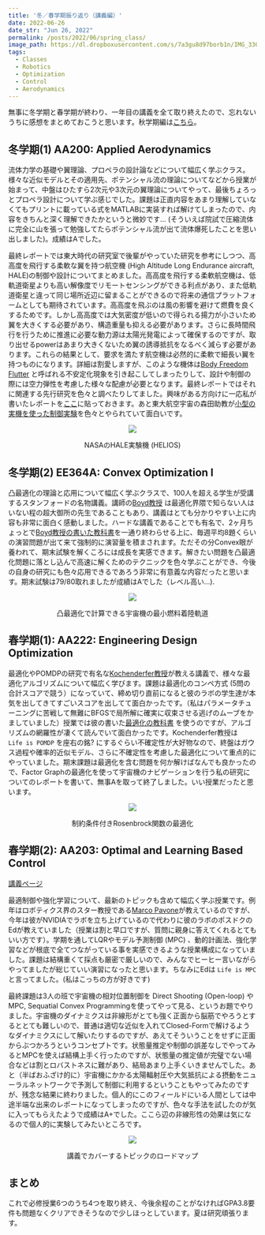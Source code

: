 ```yaml
---
title: '冬／春学期振り返り（講義編）'
date: 2022-06-26
date_str: "Jun 26, 2022"
permalink: /posts/2022/06/spring_class/
image_path: https://dl.dropboxusercontent.com/s/7a3gu8d97borb1n/IMG_3306.jpg?dl=0
tags:
  - Classes
  - Robotics
  - Optimization
  - Control
  - Aerodynamics
---
```


無事に冬学期と春学期が終わり、一年目の講義を全て取り終えたので、忘れないうちに感想をまとめておこうと思います。秋学期編は[こちら](/posts/2021/12/fall/)。


## 冬学期(1) AA200:	Applied Aerodynamics
流体力学の基礎や翼理論、プロペラの設計論などについて幅広く学ぶクラス。様々な近似モデルとその適用先、ポテンシャル流の理論についてなどから授業が始まって、中盤はひたすら2次元や3次元の翼理論についてやって、最後ちょろっとプロペラ設計について学ぶ感じでした。課題は正直内容をあまり理解していなくてもプリントに載っている式をMATLABに実装すれば解けてしまったので、内容をきちんと深く理解できたかというと微妙です... (そういえば院試で圧縮流体に完全に山を張って勉強してたらポテンシャル流が出て流体爆死したことを思い出しました)。成績はAでした。

最終レポートでは東大時代の研究室で後輩がやっていた研究を参考にしつつ、高高度を飛行する柔軟な翼を持つ航空機 (High Altitude Long Endurance aircraft, HALE)の制御や設計についてまとめました。高高度を飛行する柔軟航空機は、低軌道衛星よりも高い解像度でリモートセンシングができる利点があり、また低軌道衛星と違って同じ場所近辺に留まることができるので将来の通信プラットフォームとしても期待されています。高高度を飛ぶのは風の影響を避けて燃費を良くするためです。しかし高高度では大気密度が低いので得られる揚力が小さいため翼を大きくする必要があり、構造重量も抑える必要があります。さらに長時間飛行を行うために推進に必要な動力源は太陽光発電によって確保するのですが、取り出せるpowerはあまり大きくないため翼の誘導抵抗をなるべく減らす必要があります。これらの結果として、要求を満たす航空機は必然的に柔軟で細長い翼を持つものになります。詳細は割愛しますが、このような機体は[Body Freedom Flutter](https://www.youtube.com/watch?v=S1-OYP9_seQ) と呼ばれる不安定化現象を引き起こしてしまったりして、設計や制御の際には空力弾性を考慮した様々な配慮が必要となります。最終レポートではそれに関連する先行研究を色々と調べたりしてました。興味がある方向けに一応私が書いたレポートを[ここ](https://www.dropbox.com/s/gu6urjs4fwiqtcc/AA200_Final_Paper.pdf?dl=0)に貼っておきます。あと東大航空宇宙の森田助教が[小型の実機を使った制御実験](https://www.youtube.com/watch?v=oxh7kRzeVN8)を色々とやられていて面白いです。

<p align="center">
  <img src = "https://dl.dropboxusercontent.com/s/9pbgcvg8gs11wq9/105841main_helios.jpg?dl=0" />
</p>
<p align="center">
NASAのHALE実験機 (HELIOS)
</p>


## 冬学期(2) EE364A: Convex Optimization I
凸最適化の理論と応用について幅広く学ぶクラスで、100人を超える学生が受講するスタンフォードの名物講義。講師の[Boyd教授](https://scholar.google.com/citations?user=GExyiRkAAAAJ&hl=ja) は最適化界隈で知らない人はいない程の超大御所の先生であることもあり、講義はとても分かりやすい上に内容も非常に面白く感動しました。ハードな講義であることでも有名で、2ヶ月ちょっとで[Boyd教授の書いた教科書](https://web.stanford.edu/~boyd/cvxbook/bv_cvxbook.pdf)を一通り終わらせる上に、毎週平均8題くらいの演習問題が出て来て強制的に演習量を積まされます。ただその分Convex眼が養われて、期末試験を解くころには成長を実感できます。解きたい問題を凸最適化問題に落とし込んで高速に解くためのテクニックを色々学ぶことができ、今後の自身の研究にも色々応用できるであろう非常に有意義な内容だったと思います。期末試験は79/80取れましたが成績はAでした（レベル高い...).

<p align="center">
  <img src = "https://dl.dropboxusercontent.com/s/nn10jr44lb2z6ix/A16_2_minimum_fuel.png?dl=0" />
</p>
<p align="center">
凸最適化で計算できる宇宙機の最小燃料着陸軌道
</p>


## 春学期(1): AA222: Engineering Design Optimization
最適化やPOMDPの研究で有名な[Kochenderfer教授](https://mykel.kochenderfer.com/)が教える講義で、様々な最適化アルゴリズムについて幅広く学びます。課題は最適化のコンペ方式 (5問の合計スコアで競う）になっていて、締め切り直前になると彼のラボの学生達が本気を出してきてすごいスコアを出してて面白かったです。（私はパラメータチューニングに苦戦して無難にBFGSで局所解に確実に収束させる逃げのムーブをかましていました）授業では彼の書いた[最適化の教科書](https://algorithmsbook.com/optimization/files/optimization.pdf) を使うのですが、アルゴリズムの網羅性が凄くて読んでいて面白かったです。Kochenderfer教授は ``` Life is POMDP``` を座右の銘? にするぐらい不確定性が大好物なので、終盤はガウス過程や確率的近似モデル、さらに不確定性を考慮した最適化について重点的にやっていました。期末課題は最適化を含む問題を何か解けばなんでも良かったので、Factor Graphの最適化を使って宇宙機のナビゲーションを行う私の研究についてのレポートを書いて、無事Aを取って終了しました。いい授業だったと思います。

<p align="center">
  <img src = "https://dl.dropboxusercontent.com/s/e8kayt65v8pug8h/path2-penalty.png?dl=0" />
</p>
<p align="center">
制約条件付きRosenbrock関数の最適化
</p>


## 春学期(2): AA203: Optimal and Learning Based Control
[講義ページ](https://stanfordasl.github.io/aa203/)

最適制御や強化学習について、最新のトピックも含めて幅広く学ぶ授業です。例年はロボティクス界のスター教授である[Marco Pavone](https://scholar.google.com/citations?user=RhOpyXcAAAAJ&hl=ja)が教えているのですが、今年は彼がNVIDIAでラボを立ち上げているので代わりに彼のラボのポスドクのEdが教えていました（授業は割と早口ですが、質問に親身に答えてくれるとてもいい方です）。学期を通してLQRやモデル予測制御 (MPC) 、動的計画法、強化学習などが根底で全てつながっている事を実感できるような授業構成になっていました。課題は結構重くて採点も厳密で厳しいので、みんなでヒーヒー言いながらやってましたが総じていい演習になったと思います。ちなみにEdは ```Life is MPC``` と言ってました。(私はこっちの方が好きです)
 
最終課題は3人の班で宇宙機の相対位置制御を Direct Shooting (Open-loop) や MPC, Sequatial Convex Programmingを使ってやって見る、というお題でやりました。宇宙機のダイナミクスは非線形がとても強く正面から脳筋でやろうとするととても難しいので、普通は適切な近似を入れてClosed-Formで解けるようなダイナミクスにして解いたりするのですが、あえてそういうことをせずに正面からぶつかろうというコンセプトです。状態量推定や制御の誤差なしでやってみるとMPCを使えば結構上手く行ったのですが、状態量の推定値が完璧でない場合などは割とロバストネスに難があり、結局あまり上手くいきませんでした。あと（半ばおふざけ的に）宇宙機にかかる太陽輻射圧や大気抵抗による摂動をニューラルネットワークで予測して制御に利用するということもやってみたのですが、残念な結果に終わりました。個人的にこのフィールドにいる人間としては中途半端な出来のレポートになってしまったのですが、色々な手法を試したのが気に入ってもらえたようで成績はA+でした。ここら辺の非線形性の効果は気になるので個人的に実験してみたいところです。

<p align="center">
  <img src = "https://dl.dropboxusercontent.com/s/8v6fw7mb0fltxv5/roadmap.png?dl=0" />
</p>
<p align="center">
講義でカバーするトピックのロードマップ
</p>

## まとめ
これで必修授業6つのうち4つを取り終え、今後余程のことがなければGPA3.8要件も問題なくクリアできそうなので少しほっとしています。夏は研究頑張ります。
